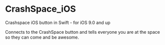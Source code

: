 # CrashSpace_iOS
Crashspace iOS button in Swift - for iOS 9.0 and up

Connects to the CrashSpace button and tells everyone you are at the space so they can come and be awesome.
